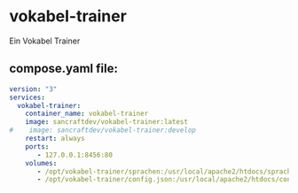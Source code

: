 # vokabel-trainer
Ein Vokabel Trainer

## compose.yaml file:

```yaml
version: "3"
services:
  vokabel-trainer:
    container_name: vokabel-trainer
    image: sancraftdev/vokabel-trainer:latest
#    image: sancraftdev/vokabel-trainer:develop
    restart: always
    ports:
       - 127.0.0.1:8456:80
    volumes:
       - /opt/vokabel-trainer/sprachen:/usr/local/apache2/htdocs/sprachen:ro
       - /opt/vokabel-trainer/config.json:/usr/local/apache2/htdocs/config.json:ro
```
